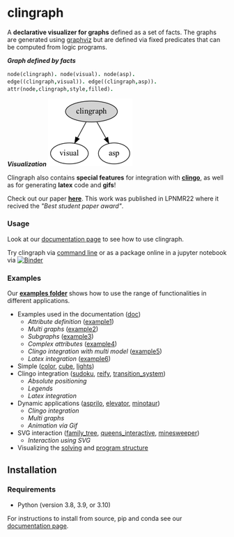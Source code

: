 # clingraph

A **declarative visualizer for graphs** defined as a set of facts. The graphs are generated using [graphviz](https://graphviz.org) but are defined via fixed predicates that can be computed from logic programs. 

***Graph defined by facts***
```prolog
node(clingraph). node(visual). node(asp).
edge((clingraph,visual)). edge((clingraph,asp)).
attr(node,clingraph,style,filled).
```
***Visualization***
![](./docs/clingraph.png)

Clingraph also contains **special features** for integration with **[clingo](https://potassco.org/clingo/)**, as well as for generating **latex** code and **gifs**!

Check out our paper **[here](https://arxiv.org/pdf/2303.10118.pdf)**. This work was published in LPNMR22 where it recived the *"Best student paper award"*.

### Usage

Look at our [documentation page](https://clingraph.readthedocs.io/en/latest/) to see how to use clingraph.

Try clingraph via [command line](https://clingraph.readthedocs.io/en/latest/clingraph/console.html) or as a package online in a jupyter notebook via [![Binder](https://mybinder.org/badge_logo.svg)](https://mybinder.org/v2/gh/potassco/clingraph/master?labpath=notebook.ipynb)


### Examples

Our **[examples folder](https://github.com/potassco/clingraph/tree/master/examples)** shows how to use the range of functionalities in different applications. 

- Examples used in the documentation ([doc](https://github.com/potassco/clingraph/tree/master/examples/doc))
  - *Attribute definition* ([example1](https://github.com/potassco/clingraph/tree/master/examples/doc/example1))
  - *Multi graphs* ([example2](https://github.com/potassco/clingraph/tree/master/examples/doc/example2))
  - *Subgraphs* ([example3](https://github.com/potassco/clingraph/tree/master/examples/doc/example3))
  - *Complex attributes* ([example4](https://github.com/potassco/clingraph/tree/master/examples/doc/example4))
  - *Clingo integration with multi model* ([example5](https://github.com/potassco/clingraph/examples/doc/example5))
  - *Latex integration* ([example6](https://github.com/potassco/clingraph/tree/master/examples/doc/example6))
- Simple ([color](https://github.com/potassco/clingraph/tree/master/examples/color), [cube](https://github.com/potassco/clingraph/tree/master/examples/cube), [lights](https://github.com/potassco/clingraph/tree/master/examples/lights))
- Clingo integration ([sudoku](https://github.com/potassco/clingraph/tree/master/examples/sudoku), [reify](https://github.com/potassco/clingraph/tree/master/examples/reify), [transition_system](https://github.com/potassco/clingraph/tree/master/examples/transition_system))
  - *Absolute positioning*
  - *Legends*
  - *Latex integration*
- Dynamic applications ([asprilo](https://github.com/potassco/clingraph/tree/master/examples/asprilo), [elevator](https://github.com/potassco/clingraph/tree/master/examples/elevator), [minotaur](https://github.com/potassco/clingraph/tree/master/examples/minotaur))
  - *Clingo integration*
  - *Multi graphs*
  - *Animation via Gif*
- SVG interaction ([family_tree](https://github.com/potassco/clingraph/tree/master/examples/family_tree), [queens_interactive](https://github.com/potassco/clingraph/tree/master/examples/queens_interactive), [minesweeper](https://github.com/potassco/clingraph/tree/master/examples/minesweeper))
  - *Interaction using SVG*
- Visualizing  the [solving](https://github.com/potassco/clingraph/tree/master/examples/propagator) and [program structure](https://github.com/potassco/clingraph/tree/master/examples/ast)


## Installation

### Requirements

- Python (version 3.8, 3.9, or 3.10)

For instructions to install from source, pip and conda see our [documentation page](https://clingraph.readthedocs.io/en/latest/clingraph/installation.html).
